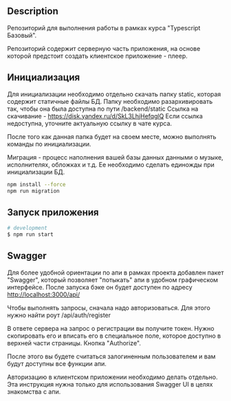 ## Description

Репозиторий для выполнения работы в рамках курса "Typescript Базовый".

Репозиторий содержит серверную часть приложения, на основе которой предстоит создать клиентское приложение - плеер.

## Инициализация

Для инициализации необходимо отдельно скачать папку static, которая содержит статичные файлы БД. Папку необходимо разархивировать так, чтобы она была доступна по пути /backend/static
Ссылка на скачивание - <https://disk.yandex.ru/d/SkL3LhjHefqglQ> Если ссылка недоступна, уточните актуальную ссылку в чате курса.

После того как данная папка будет на своем месте, можно выполнять команды по инициализации.

Миграция - процесс наполнения вашей базы данных данными о музыке, исполнителях, обложках и т.д. Ее необходимо сделать единожды при инициализации БД.

```bash
npm install --force
npm run migration
```

## Запуск приложения

```bash
# development
$ npm run start
```

## Swagger

Для более удобной ориентации по апи в рамках проекта добавлен пакет "Swagger", который позволяет "потыкать" апи в удобном графическом интерфейсе. После запуска бэке он будет доступен по адресу <http://localhost:3000/api/>

Чтобы выполнять запросы, сначала надо авторизоваться. Для этого нужно найти роут /api/auth/register

В ответе сервера на запрос о регистрации вы получите токен. Нужно скопировать его и вписать его в специальное поле, которое доступно в верхней части страницы. Кнопка "Authorize".

После этого вы будете считаться залогиненным пользователем и вам будут доступны все функции апи.

Авторизацию в клиентском приложении необходимо делать отдельно. Эта инструкция нужна только для использования Swagger UI в целях знакомства с апи.
